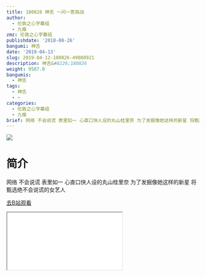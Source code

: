 ```yaml
---
title: 180826 神舌 一问一答挑战
author:
  - 伦敦之心字幕组
  - 九條
zmz: 伦敦之心字幕组
publishdate: '2018-08-26'
bangumi: 神舌
date: '2019-04-13'
slug: 2019-04-12-180826-49088921
description: 神舌&#8226;180826
weight: 9587.0
bangumis:
  - 神舌
tags:
  - 神舌
  - ~
categories:
  - 伦敦之心字幕组
  - 九條
brief: 网络 不会说谎 表里如一 心直口快人设的丸山桂里奈 为了发掘像她这样的新星 将甄选绝不会说谎的女艺人
---
```

![](https://raw.githubusercontent.com/tcgriffith/owaraisite/master/static/tmpimg/uPBASMo.jpg)
# 简介  
网络
不会说谎 表里如一 心直口快人设的丸山桂里奈 为了发掘像她这样的新星 将甄选绝不会说谎的女艺人  

[去B站观看](https://www.bilibili.com/video/av49088921/)
<div class ="resp-container"><iframe class="testiframe" src="//player.bilibili.com/player.html?aid=49088921"", scrolling="no", allowfullscreen="true" > </iframe></div> 
